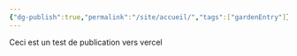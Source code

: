 ```yaml
---
{"dg-publish":true,"permalink":"/site/accueil/","tags":["gardenEntry"]}
---
```



Ceci est un test de publication vers vercel
